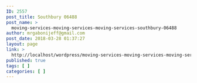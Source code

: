 ```yaml
---
ID: 2557
post_title: Southbury 06488
post_name: >
  moving-services-moving-services-moving-services-southbury-06488
author: mrgabonijeff@gmail.com
post_date: 2018-03-28 01:37:27
layout: page
link: >
  http://localhost/wordpress/moving-services-moving-services-moving-services-southbury-06488/
published: true
tags: [ ]
categories: [ ]
---
```

